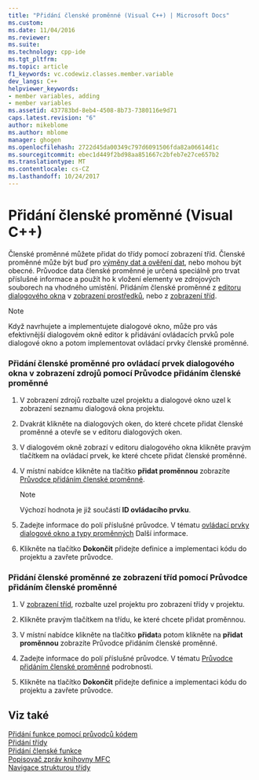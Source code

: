 ```yaml
---
title: "Přidání členské proměnné (Visual C++) | Microsoft Docs"
ms.custom: 
ms.date: 11/04/2016
ms.reviewer: 
ms.suite: 
ms.technology: cpp-ide
ms.tgt_pltfrm: 
ms.topic: article
f1_keywords: vc.codewiz.classes.member.variable
dev_langs: C++
helpviewer_keywords:
- member variables, adding
- member variables
ms.assetid: 437783bd-8eb4-4508-8b73-7380116e9d71
caps.latest.revision: "6"
author: mikeblome
ms.author: mblome
manager: ghogen
ms.openlocfilehash: 2722d45da00349c797d6091506fda82a06614d1c
ms.sourcegitcommit: ebec1d449f2bd98aa851667c2bfeb7e27ce657b2
ms.translationtype: MT
ms.contentlocale: cs-CZ
ms.lasthandoff: 10/24/2017
---
```

# <a name="adding-a-member-variable--visual-c"></a>Přidání členské proměnné (Visual C++)
Členské proměnné můžete přidat do třídy pomocí zobrazení tříd. Členské proměnné může být buď pro [výměny dat a ověření dat](../mfc/dialog-data-exchange-and-validation.md), nebo mohou být obecné. Průvodce data členské proměnné je určená speciálně pro trvat příslušné informace a použít ho k vložení elementy ve zdrojových souborech na vhodného umístění. Přidáním členské proměnné z [editoru dialogového okna](../windows/dialog-editor.md) v [zobrazení prostředků](../windows/resource-view-window.md), nebo z [zobrazení tříd](http://msdn.microsoft.com/en-us/8d7430a9-3e33-454c-a9e1-a85e3d2db925).  
  
> [!NOTE]
>  Když navrhujete a implementujete dialogové okno, může pro vás efektivnější dialogovém okně editor k přidávání ovládacích prvků pole dialogové okno a potom implementovat ovládací prvky členské proměnné.  
  
### <a name="to-add-a-member-variable-for-a-dialog-control-in-resource-view-using-the-add-member-variable-wizard"></a>Přidání členské proměnné pro ovládací prvek dialogového okna v zobrazení zdrojů pomocí Průvodce přidáním členské proměnné  
  
1.  V zobrazení zdrojů rozbalte uzel projektu a dialogové okno uzel k zobrazení seznamu dialogová okna projektu.  
  
2.  Dvakrát klikněte na dialogových oken, do které chcete přidat členské proměnné a otevře se v editoru dialogových oken.  
  
3.  V dialogovém okně zobrazí v editoru dialogového okna klikněte pravým tlačítkem na ovládací prvek, ke které chcete přidat členské proměnné.  
  
4.  V místní nabídce klikněte na tlačítko **přidat proměnnou** zobrazíte [Průvodce přidáním členské proměnné](../ide/add-member-variable-wizard.md).  
  
    > [!NOTE]
    >  Výchozí hodnota je již součástí **ID ovládacího prvku**.  
  
5.  Zadejte informace do polí příslušné průvodce. V tématu [ovládací prvky dialogové okno a typy proměnných](../ide/dialog-box-controls-and-variable-types.md) Další informace.  
  
6.  Klikněte na tlačítko **Dokončit** přidejte definice a implementaci kódu do projektu a zavřete průvodce.  
  
### <a name="to-add-a-member-variable-from-class-view-using-the-add-member-variable-wizard"></a>Přidání členské proměnné ze zobrazení tříd pomocí Průvodce přidáním členské proměnné  
  
1.  V [zobrazení tříd](http://msdn.microsoft.com/en-us/8d7430a9-3e33-454c-a9e1-a85e3d2db925), rozbalte uzel projektu pro zobrazení třídy v projektu.  
  
2.  Klikněte pravým tlačítkem na třídu, ke které chcete přidat proměnnou.  
  
3.  V místní nabídce klikněte na tlačítko **přidat**a potom klikněte na **přidat proměnnou** zobrazíte Průvodce přidáním členské proměnné.  
  
4.  Zadejte informace do polí příslušné průvodce. V tématu [Průvodce přidáním členské proměnné](../ide/add-member-variable-wizard.md) podrobnosti.  
  
5.  Klikněte na tlačítko **Dokončit** přidejte definice a implementaci kódu do projektu a zavřete průvodce.  
  
## <a name="see-also"></a>Viz také  
 [Přidání funkce pomocí průvodců kódem](../ide/adding-functionality-with-code-wizards-cpp.md)   
 [Přidání třídy](../ide/adding-a-class-visual-cpp.md)   
 [Přidání členské funkce](../ide/adding-a-member-function-visual-cpp.md)   
 [Popisovač zpráv knihovny MFC](../mfc/reference/adding-an-mfc-message-handler.md)   
 [Navigace strukturou třídy](../ide/navigating-the-class-structure-visual-cpp.md)